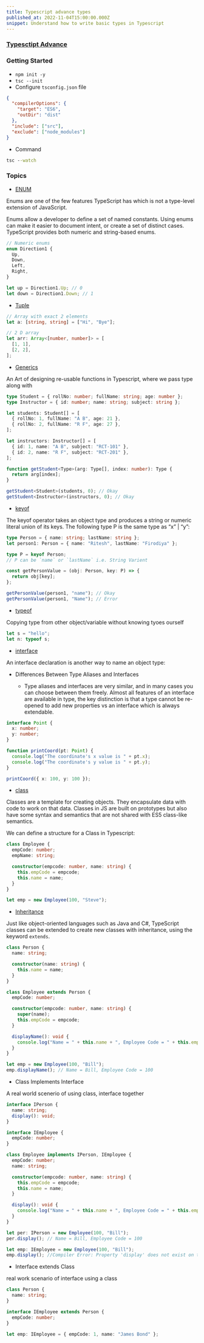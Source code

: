 ```yaml
---
title: Typescript advance types
published_at: 2022-11-04T15:00:00.000Z
snippet: Understand how to write basic types in Typescript
---
```


### [Typesctipt Advance](https://www.canva.com/design/DAFRbdvZ-u0/OA0SUBxRnYXB2q83I2GtrQ/view?utm_content=DAFRbdvZ-u0&utm_campaign=designshare&utm_medium=link2&utm_source=sharebutton)

### Getting Started

- `npm init -y`
- `tsc --init`
- Configure `tsconfig.json` file

```json
{
  "compilerOptions": {
    "target": "ES6",
    "outDir": "dist"
  },
  "include": ["src"],
  "exclude": ["node_modules"]
}
```

- Command

```cmd
tsc --watch
```

### Topics

- [ENUM](https://www.typescriptlang.org/docs/handbook/enums.html)

Enums are one of the few features TypeScript has which is not a type-level extension of JavaScript.

Enums allow a developer to define a set of named constants. Using enums can make it easier to document intent, or create a set of distinct cases. TypeScript provides both numeric and string-based enums.

```ts
// Numeric enums
enum Direction1 {
  Up,
  Down,
  Left,
  Right,
}

let up = Direction1.Up; // 0
let down = Direction1.Down; // 1
```

- [Tuple](https://www.typescriptlang.org/docs/handbook/variable-declarations.html#tuple-destructuring)

```ts
// Array with exact 2 elements
let a: [string, string] = ["Hi", "Bye"];

// 2 D array
let arr: Array<[number, number]> = [
  [1, 1],
  [2, 2],
];
```

- [Generics](https://www.typescriptlang.org/docs/handbook/2/generics.html)

An Art of designing re-usable functions in Typescript, where we pass type along with

```ts
type Student = { rollNo: number; fullName: string; age: number };
type Instructor = { id: number; name: string; subject: string };

let students: Student[] = [
  { rollNo: 1, fullName: "A B", age: 21 },
  { rollNo: 2, fullName: "R F", age: 27 },
];

let instructors: Instructor[] = [
  { id: 1, name: "A B", subject: "RCT-101" },
  { id: 2, name: "R F", subject: "RCT-201" },
];

function getStudent<Type>(arg: Type[], index: number): Type {
  return arg[index];
}

getStudent<Student>(students, 0); // Okay
getStudent<Instructor>(instructors, 0); // Okay
```

- [keyof](https://www.typescriptlang.org/docs/handbook/2/keyof-types.html)

The keyof operator takes an object type and produces a string or numeric literal union of its keys. The following type P is the same type as “x” | “y”:

```ts
type Person = { name: string; lastName: string };
let person1: Person = { name: "Ritesh", lastName: "Firodiya" };

type P = keyof Person;
// P can be `name` or `lastName` i.e. String Varient

const getPersonValue = (obj: Person, key: P) => {
  return obj[key];
};

getPersonValue(person1, "name"); // Okay
getPersonValue(person1, "Name"); // Error
```

- [typeof](https://www.typescriptlang.org/docs/handbook/2/typeof-types.html)

Copying type from other object/variable without knowing tyoes ourself

```ts
let s = "hello";
let n: typeof s;
```

- [interface](https://www.typescriptlang.org/docs/handbook/2/everyday-types.html#interfaces)

An interface declaration is another way to name an object type:

- Differences Between Type Aliases and Interfaces

  - Type aliases and interfaces are very similar, and in many cases you can choose between them freely. Almost all features of an interface are available in type, the key distinction is that a type cannot be re-opened to add new properties vs an interface which is always extendable.

```ts
interface Point {
  x: number;
  y: number;
}

function printCoord(pt: Point) {
  console.log("The coordinate's x value is " + pt.x);
  console.log("The coordinate's y value is " + pt.y);
}

printCoord({ x: 100, y: 100 });
```

- [class]()

Classes are a template for creating objects. They encapsulate data with code to work on that data. Classes in JS are built on prototypes but also have some syntax and semantics that are not shared with ES5 class-like semantics.

We can define a structure for a Class in Typescript:

```ts
class Employee {
  empCode: number;
  empName: string;

  constructor(empcode: number, name: string) {
    this.empCode = empcode;
    this.name = name;
  }
}

let emp = new Employee(100, "Steve");
```

- [Inheritance](https://www.typescriptlang.org/docs/handbook/jsdoc-supported-types.html#extends)

Just like object-oriented languages such as Java and C#, TypeScript classes can be extended to create new classes with inheritance, using the keyword `extends`.

```ts
class Person {
  name: string;

  constructor(name: string) {
    this.name = name;
  }
}

class Employee extends Person {
  empCode: number;

  constructor(empcode: number, name: string) {
    super(name);
    this.empCode = empcode;
  }

  displayName(): void {
    console.log("Name = " + this.name + ", Employee Code = " + this.empCode);
  }
}

let emp = new Employee(100, "Bill");
emp.displayName(); // Name = Bill, Employee Code = 100
```

- Class Implements Interface

A real world scenerio of using class, interface together

```ts
interface IPerson {
  name: string;
  display(): void;
}

interface IEmployee {
  empCode: number;
}

class Employee implements IPerson, IEmployee {
  empCode: number;
  name: string;

  constructor(empcode: number, name: string) {
    this.empCode = empcode;
    this.name = name;
  }

  display(): void {
    console.log("Name = " + this.name + ", Employee Code = " + this.empCode);
  }
}

let per: IPerson = new Employee(100, "Bill");
per.display(); // Name = Bill, Employee Code = 100

let emp: IEmployee = new Employee(100, "Bill");
emp.display(); //Compiler Error: Property 'display' does not exist on type 'IEmployee'
```

- Interface extends Class

real work scenario of interface using a class

```ts
class Person {
  name: string;
}

interface IEmployee extends Person {
  empCode: number;
}

let emp: IEmployee = { empCode: 1, name: "James Bond" };
```
